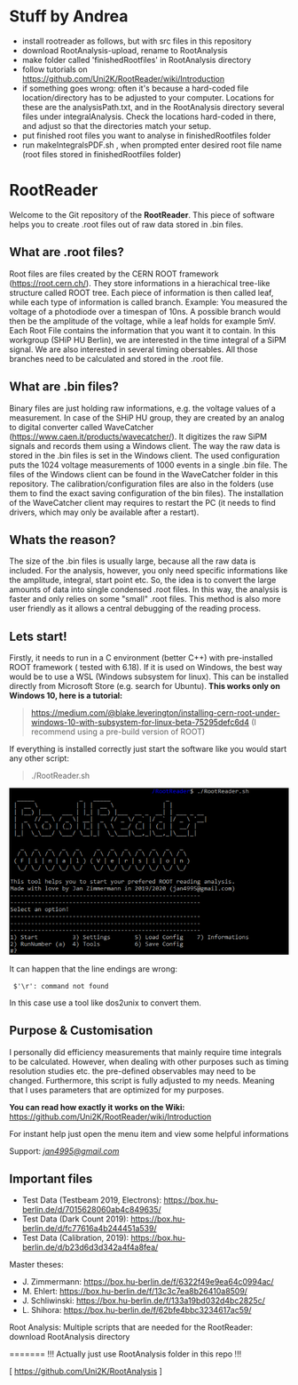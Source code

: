 # Stuff by Andrea

- install rootreader as follows, but with src files in this repository
- download RootAnalysis-upload, rename to RootAnalysis
- make folder called 'finishedRootfiles' in RootAnalysis directory
- follow tutorials on https://github.com/Uni2K/RootReader/wiki/Introduction
- if something goes wrong: often it's because a hard-coded file location/directory has to be adjusted to your computer. Locations for these are the analysisPath.txt, and in the RootAnalysis directory several files under integralAnalysis. Check the locations hard-coded in there, and adjust so that the directories match your setup.
- put finished root files you want to analyse in finishedRootfiles folder
- run makeIntegralsPDF.sh , when prompted enter desired root file name (root files stored in finishedRootfiles folder)





# RootReader

 Welcome to the Git repository of the **RootReader**. This piece of software helps you to create .root files out of raw data stored in .bin files.

## What are .root files?
Root files are files created by the CERN ROOT framework (https://root.cern.ch/). They store informations in a hierachical tree-like structure called ROOT tree. Each piece of information is then called leaf, while each type of information is called branch.
Example: You measured the voltage of a photodiode over a timespan of 10ns. A possible branch would then be the amplitude of the voltage, while a leaf holds for example 5mV.
Each Root File contains the information that you want it to contain. In this workgroup (SHiP HU Berlin), we are interested in the time integral of a SiPM signal. We are also interested in several timing obersables. All those branches need to be calculated and stored in the .root file.

## What are .bin files?
Binary files are just holding raw informations, e.g. the voltage values of a measurement. In case of the SHiP HU group, they are created by an analog to digital converter called WaveCatcher (https://www.caen.it/products/wavecatcher/). It digitizes the raw SiPM signals and records them using a Windows client. The way the raw data is stored in the .bin files is set in the Windows client. The used configuration puts the 1024 voltage measurements of 1000  events in a single .bin file. The files of the Windows client can be found in the WaveCatcher folder in this repository. The calibration/configuration files are also in the folders (use them to find the exact saving configuration of the bin files). The installation of the WaveCatcher client may requires to restart the PC (it needs to find drivers, which may only be available after a restart).

## Whats the reason?
The size of the .bin files is usually large, because all the raw data is included. For the analysis, however, you only need specific informations like the amplitude, integral, start point etc. So, the idea is to convert the large amounts of data into single condensed .root files. In this way, the analysis is faster and only relies on some "small" .root files. This method is also more user friendly as it allows a central debugging of the reading process.

## Lets start!
Firstly, it needs to run in a C environment (better C++) with pre-installed ROOT framework ( tested with 6.18). If it is used on Windows, the best way would be to use a WSL (Windows subsystem for linux). This can be installed directly from Microsoft Store (e.g. search for Ubuntu). **This works only on Windows 10, here is a tutorial:**

> https://medium.com/@blake.leverington/installing-cern-root-under-windows-10-with-subsystem-for-linux-beta-75295defc6d4
(I recommend using a pre-build version of ROOT)

 
If everything is installed correctly just start the software like you would start any other script:
> ./RootReader.sh
> 
![Demo](demo.PNG)

It can happen that the line endings are wrong: 

     $'\r': command not found
In this case use a tool like dos2unix to convert them.



## Purpose & Customisation

I personally did efficiency measurements that mainly require time integrals to be calculated. However, when dealing with other purposes such as timing resolution studies etc. the pre-defined observables may need to be changed. Furthermore, this script is fully adjusted to my needs. Meaning that I uses parameters that are optimized for my purposes. 

 **You can read how exactly it works on the Wiki:**
 https://github.com/Uni2K/RootReader/wiki/Introduction

For instant help just open the menu item and view some helpful informations

Support: *jan4995@gmail.com*

## Important files
- Test Data (Testbeam 2019, Electrons): https://box.hu-berlin.de/d/7015628060ab4c849635/
- Test Data (Dark Count 2019): https://box.hu-berlin.de/d/fc77616a4b244451a539/
- Test Data (Calibration, 2019): https://box.hu-berlin.de/d/b23d6d3d342a4f4a8fea/

Master theses:

- J. Zimmermann: https://box.hu-berlin.de/f/6322f49e9ea64c0994ac/
- M. Ehlert: https://box.hu-berlin.de/f/13c3c7ea8b26410a8509/
- J. Schliwinski: https://box.hu-berlin.de/f/133a19bd032d4bc2825c/
- L. Shihora: https://box.hu-berlin.de/f/62bfe4bbc3234617ac59/



Root Analysis:
Multiple scripts that are needed for the RootReader:
download RootAnalysis directory

=======
!!! Actually just use RootAnalysis folder in this repo !!!

[ https://github.com/Uni2K/RootAnalysis ]
